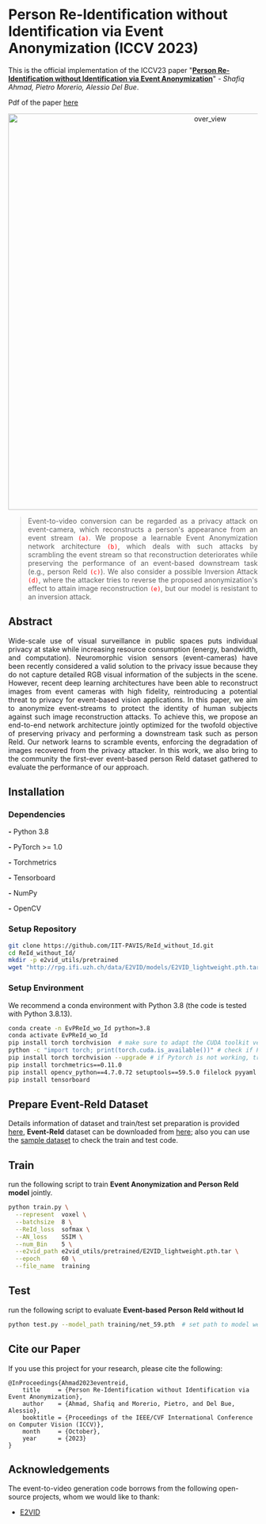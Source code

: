 # Person Re-Identification without Identification via Event Anonymization (ICCV 2023)
This is the official implementation of the ICCV23 paper "[**Person Re-Identification without Identification via Event Anonymization**](http://arxiv.org/abs/2308.04402)" - _Shafiq Ahmad, Pietro Morerio, Alessio Del Bue_. 

Pdf of the paper [here](http://arxiv.org/abs/2308.04402)

<!--- <img align="right" src="images/approach.gif" alt="approach" width="400"/>  
<img src="image/ReId_without_Id.gif" alt="over_view" width="600"/>      --> 

<p align="center">
  <img src="image/ReId_without_Id.gif" alt="over_view" title="My Image Caption" width="800"/>
</p>

> <p align="justify"> Event-to-video conversion can be regarded as a privacy attack on event-camera, which reconstructs a person's appearance from an event stream <code style="color : red">(a)</code>. We propose a learnable Event Anonymization network architecture <code style="color : red">(b)</code>, which deals with such attacks by scrambling the event stream so that reconstruction deteriorates while preserving the performance of an event-based downstream task (e.g., person ReId <code style="color : red">(c)</code>). We also consider a possible Inversion Attack <code style="color : red">(d)</code>, where the attacker tries to reverse the proposed anonymization's effect to attain image reconstruction <code style="color : red">(e)</code>, but our model is resistant to an inversion attack.
  
 
## **Abstract**
<p align="justify"> Wide-scale use of visual surveillance in public spaces puts individual privacy at stake while increasing resource consumption (energy, bandwidth, and computation). Neuromorphic vision sensors (event-cameras) have been recently considered a valid solution to the privacy issue because they do not capture detailed RGB visual information of the subjects in the scene. However, recent deep learning architectures have been able to reconstruct images from event cameras with high fidelity, reintroducing a potential threat to privacy for event-based vision applications. In this paper, we aim to anonymize event-streams to protect the identity of human subjects against such image reconstruction attacks. To achieve this, we propose an end-to-end network architecture jointly optimized for the twofold objective of preserving privacy and performing a downstream task such as person ReId. Our network learns to scramble events, enforcing the degradation of images recovered from the privacy attacker. In this work, we also bring to the community the first-ever event-based person ReId dataset gathered to evaluate the performance of our approach.
  

Installation
---------------------------------
### Dependencies

**-** Python 3.8

**-** PyTorch >= 1.0

**-** Torchmetrics

**-** Tensorboard

**-** NumPy

**-** OpenCV

### Setup Repository 
``` bash
git clone https://github.com/IIT-PAVIS/ReId_without_Id.git
cd ReId_without_Id/
mkdir -p e2vid_utils/pretrained
wget "http://rpg.ifi.uzh.ch/data/E2VID/models/E2VID_lightweight.pth.tar" -O e2vid_utils/pretrained/E2VID_lightweight.pth.tar
```
### Setup Environment 
We recommend a conda environment with Python 3.8 (the code is tested with Python 3.8.13).

```bash
conda create -n EvPReId_wo_Id python=3.8
conda activate EvPReId_wo_Id
pip install torch torchvision  # make sure to adapt the CUDA toolkit version according to your setup
python -c "import torch; print(torch.cuda.is_available())" # check if Pytorch is correctly installed and Cuda is working
pip install torch torchvision --upgrade # if Pytorch is not working, try this
pip install torchmetrics==0.11.0
pip install opencv_python==4.7.0.72 setuptools==59.5.0 filelock pyyaml requests
pip install tensorboard
```

Prepare Event-ReId Dataset
---------------------------------
Details information of dataset and train/test set preparation is provided [here](https://github.com/IIT-PAVIS/PReId_wo_Id/blob/main/data), **Event-ReId** dataset can be downloaded from [here](https://rb.gy/z4ocy); also you can use the [sample dataset](https://github.com/IIT-PAVIS/PReId_wo_Id/tree/main/data/sample_data) to check the train and test code. 


Train
---------------------------------
run the following script to train **Event Anonymization and Person ReId model** jointly.

```bash
python train.py \
  --represent  voxel \
  --batchsize  8 \
  --ReId_loss  sofmax \
  --AN_loss    SSIM \
  --num_Bin    5 \
  --e2vid_path e2vid_utils/pretrained/E2VID_lightweight.pth.tar \
  --epoch      60 \
  --file_name  training
```

Test
---------------------------------
run the following script to evaluate **Event-based Person ReId without Id**

```bash
python test.py --model_path training/net_59.pth  # set path to model weights
```

Cite our Paper
---------------
If you use this project for your research, please cite the following:
```
@InProceedings{Ahmad2023eventreid,
    title     = {Person Re-Identification without Identification via Event Anonymization},
    author    = {Ahmad, Shafiq and Morerio, Pietro, and Del Bue, Alessio},
    booktitle = {Proceedings of the IEEE/CVF International Conference on Computer Vision (ICCV)},
    month     = {October},
    year      = {2023}
}

```

## Acknowledgements

The event-to-video generation code borrows from the following open-source projects, whom we would like to thank:

- [E2VID](https://github.com/uzh-rpg/rpg_e2vid)

